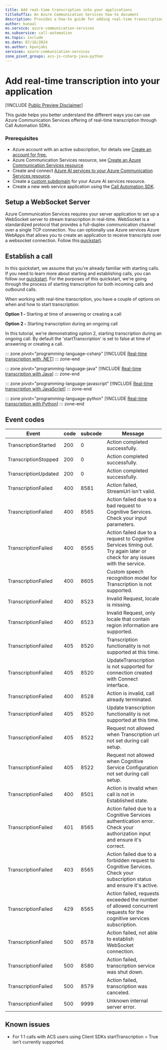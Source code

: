 ```yaml
---
title: Add real-time transcription into your applications
titleSuffix: An Azure Communication Services how-to document
description: Provides a how-to guide for adding real-time transcription
author: kunaal
ms.service: azure-communication-services
ms.subservice: call-automation
ms.topic: include
ms.date: 07/16/2024
ms.author: kpunjabi
services: azure-communication-services
zone_pivot_groups: acs-js-csharp-java-python
---
```


# Add real-time transcription into your application

[!INCLUDE [Public Preview Disclaimer](../../includes/public-preview-include-document.md)]

This guide helps you better understand the different ways you can use Azure Communication Services offering of real-time transcription through Call Automation SDKs.

### Prerequisites
- Azure account with an active subscription, for details see [Create an account for free.](https://azure.microsoft.com/free/)
- Azure Communication Services resource, see [Create an Azure Communication Services resource](../../quickstarts/create-communication-resource.md?tabs=windows&pivots=platform-azp)
- Create and connect [Azure AI services to your Azure Communication Services resource](../../concepts/call-automation/azure-communication-services-azure-cognitive-services-integration.md).
- Create a [custom subdomain](../../../ai-services/cognitive-services-custom-subdomains.md) for your Azure AI services resource.
- Create a new web service application using the [Call Automation SDK](../../quickstarts/call-automation/quickstart-make-an-outbound-call.md).

## Setup a WebSocket Server 
Azure Communication Services requires your server application to set up a WebSocket server to stream transcription in real-time. WebSocket is a standardized protocol that provides a full-duplex communication channel over a single TCP connection. You can optionally use Azure services Azure WebApps that allows you to create an application to receive transcripts over a websocket connection. Follow this [quickstart](https://azure.microsoft.com/blog/introduction-to-websockets-on-windows-azure-web-sites/).

## Establish a call 
In this quickstart, we assume that you're already familiar with starting calls. If you need to learn more about starting and establishing calls, you can follow our [quickstart](../../quickstarts/call-automation/quickstart-make-an-outbound-call.md). For the purposes of this quickstart, we're going through the process of starting transcription for both incoming calls and outbound calls. 

When working with real-time transcription, you have a couple of options on when and how to start transcription:

**Option 1 -** Starting at time of answering or creating a call

**Option 2 -** Starting transcription during an ongoing call 

In this tutorial, we're demonstrating option 2, starting transcription during an ongoing call. By default the 'startTranscription' is set to false at time of answering or creating a call.

::: zone pivot="programming-language-csharp"
[!INCLUDE [Real-time transcription with .NET](./includes/real-time-transcription-csharp.md)]
::: zone-end

::: zone pivot="programming-language-java"
[!INCLUDE [Real-time transcription with Java](./includes/real-time-transcription-java.md)]
::: zone-end

::: zone pivot="programming-language-javascript"
[!INCLUDE [Real-time transcription with JavaScript](./includes/real-time-transcription-js.md)]
::: zone-end

::: zone pivot="programming-language-python"
[!INCLUDE [Real-time transcription with Python](./includes/real-time-transcription-python.md)]
::: zone-end

## Event codes

| Event | code | subcode | Message |
| --- | --- | --- | --- |
| TranscriptionStarted | 200 | 0 | Action completed successfully. |
| TranscriptionStopped | 200 | 0 | Action completed successfully. |
| TranscriptionUpdated | 200 | 0 | Action completed successfully. |
| TranscriptionFailed | 400 | 8581 | Action failed, StreamUrl isn't valid. |
| TrasncriptionFailed | 400 | 8565 | Action failed due to a bad request to Cognitive Services. Check your input parameters. |
| TranscriptionFailed | 400 | 8565 | Action failed due to a request to Cognitive Services timing out. Try again later or check for any issues with the service. |
| TranscriptionFailed | 400 | 8605 | Custom speech recognition model for Transcription is not supported. |
| TranscriptionFailed | 400 | 8523 | Invalid Request, locale is missing. |
| TranscriptionFailed | 400 | 8523 | Invalid Request, only locale that contain region information are supported. |
| TranscriptionFailed | 405 | 8520 | Transcription functionality is not supported at this time. |
| TranscriptionFailed | 405 | 8520 | UpdateTranscription is not supported for connection created with Connect interface. |
| TranscriptionFailed | 400 | 8528 | Action is invalid, call already terminated. |
| TranscriptionFailed | 405 | 8520 | Update transcription functionality is not supported at this time. |
| TranscriptionFailed | 405 | 8522 | Request not allowed when Transcription url not set during call setup. |
| TranscriptionFailed | 405 | 8522 | Request not allowed when Cognitive Service Configuration not set during call setup. |
| TranscriptionFailed | 400 | 8501 | Action is invalid when call is not in Established state. |
| TranscriptionFailed | 401 | 8565 | Action failed due to a Cognitive Services authentication error. Check your authorization input and ensure it's correct. |
| TranscriptionFailed | 403 | 8565 | Action failed due to a forbidden request to Cognitive Services. Check your subscription status and ensure it's active. |
| TranscriptionFailed | 429 | 8565 | Action failed, requests exceeded the number of allowed concurrent requests for the cognitive services subscription. |
| TranscriptionFailed | 500 | 8578 | Action failed, not able to establish WebSocket connection. |
| TranscriptionFailed | 500 | 8580 | Action failed, transcription service was shut down. |
| TranscriptionFailed | 500 | 8579 | Action failed, transcription was canceled. |
| TranscriptionFailed | 500 | 9999 | Unknown internal server error. |


## Known issues
* For 1:1 calls with ACS users using Client SDKs startTranscription = True isn't currently supported. 
